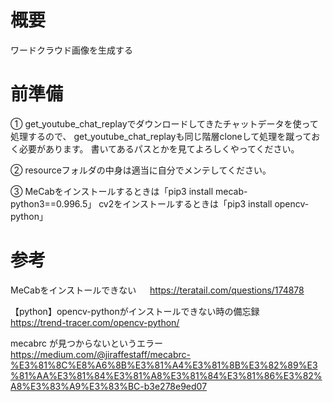 概要
===
ワードクラウド画像を生成する

前準備
===
①
get_youtube_chat_replayでダウンロードしてきたチャットデータを使って処理するので、
get_youtube_chat_replayも同じ階層cloneして処理を蹴っておく必要があります。
書いてあるパスとかを見てよろしくやってください。

②
resourceフォルダの中身は適当に自分でメンテしてください。

③
MeCabをインストールするときは「pip3 install mecab-python3==0.996.5」
cv2をインストールするときは「pip3 install opencv-python」

参考
===
MeCabをインストールできない 　
https://teratail.com/questions/174878

【python】opencv-pythonがインストールできない時の備忘録  
https://trend-tracer.com/opencv-python/

mecabrc が見つからないというエラー  
https://medium.com/@jiraffestaff/mecabrc-%E3%81%8C%E8%A6%8B%E3%81%A4%E3%81%8B%E3%82%89%E3%81%AA%E3%81%84%E3%81%A8%E3%81%84%E3%81%86%E3%82%A8%E3%83%A9%E3%83%BC-b3e278e9ed07